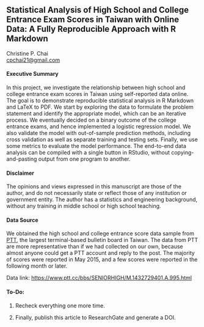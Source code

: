 ## Statistical Analysis of High School and College Entrance Exam Scores in Taiwan with Online Data: A Fully Reproducible Approach with R Markdown  

Christine P. Chai  
<cpchai21@gmail.com>

#### Executive Summary

In this project, we investigate the relationship between high school and college entrance exam scores in Taiwan using self-reported data online. The goal is to demonstrate reproducible statistical analysis in R Markdown and LaTeX to PDF. We start by exploring the data to formulate the problem statement and identify the appropriate model, which can be an iterative process. We eventually decided on a binary outcome of the college entrance exams, and hence implemented a logistic regression model. We also validate the model with out-of-sample prediction methods, including cross validation as well as separate training and testing sets. Finally, we use some metrics to evaluate the model performance. The end-to-end data analysis can be compiled with a single button in RStudio, without copying-and-pasting output from one program to another.   

#### Disclaimer

The opinions and views expressed in this manuscript are those of the author, and do not necessarily state or reflect those of any institution or government entity. The author has a statistics and engineering background, without any training in middle school or high school teaching.

#### Data Source

We obtained the high school and college entrance score data sample from [PTT](https://term.ptt.cc/), the largest terminal-based bulletin board in Taiwan. The data
from PTT are more representative than if we had collected on our own, because almost anyone could get a PTT account and reply to the post. The majority of scores were reported in May 2015, and a few scores were reported in the following month or later.   

Data link: <https://www.ptt.cc/bbs/SENIORHIGH/M.1432729401.A.995.html>

#### To-Do:

1. Recheck everything one more time.

2. Finally, publish this article to ResearchGate and generate a DOI.
